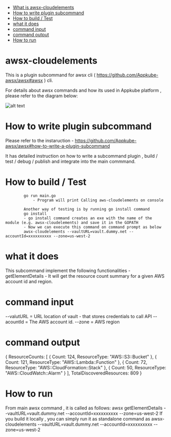 - [What is awsx-cloudelements](#awsx-cloudelements)
- [How to write plugin subcommand](#how-to-write-plugin-subcommand)
- [How to build / Test](#how-to-build--test)
- [what it does ](#what-it-does)
- [command input](#command-input)
- [command output](#command-output)
- [How to run ](#how-to-run)

# awsx-cloudelements
This is a plugin subcommand for awsx cli ( https://github.com/Appkube-awsx/awsx#awsx ) cli.

For details about awsx commands and how its used in Appkube platform , please refer to the diagram below:

![alt text](https://raw.githubusercontent.com/AppkubeCloud/appkube-architectures/main/LayeredArchitecture.svg)


# How to write plugin subcommand 
Please refer to the instaruction -
https://github.com/Appkube-awsx/awsx#how-to-write-a-plugin-subcommand

It has detailed instruction on how to write a subcommand plugin , build / test / debug  / publish and integrate into the main commmand.

# How to build / Test
            go run main.go
                - Program will print Calling aws-cloudelements on console 

            Another way of testing is by running go install command
            go install
            - go install command creates an exe with the name of the module (e.g. awsx-cloudelements) and save it in the GOPATH
            - Now we can execute this command on command prompt as below
            awsx-cloudelements --vaultURL=vault.dummy.net --accountId=xxxxxxxxxx --zone=us-west-2

# what it does 
This subcommand implement the following functionalities -
   getElementDetails - It  will get the resource count summary for a given AWS account id and region.

# command input
  --valutURL = URL location of vault - that stores credentials to call API
  --acountId = The AWS account id.
  --zone = AWS region
#  command output
{
        ResourceCounts: [
            {
                Count: 124,
                ResourceType: "AWS::S3::Bucket"
            },
            {
                Count: 121,
                ResourceType: "AWS::Lambda::Function"
            },
            {
                Count: 72,
                ResourceType: "AWS::CloudFormation::Stack"
            },
            {
                Count: 50,
                ResourceType: "AWS::CloudWatch::Alarm"
            }
        ],
        TotalDiscoveredResources: 809
}

# How to run 
  From main awsx command , it is called as follows:
  awsx getElementDetails  --vaultURL=vault.dummy.net --accountId=xxxxxxxxxx --zone=us-west-2
  If you build it locally , you can simply run it as standalone command as 
  awsx-cloudelements --vaultURL=vault.dummy.net --accountId=xxxxxxxxxx --zone=us-west-2


